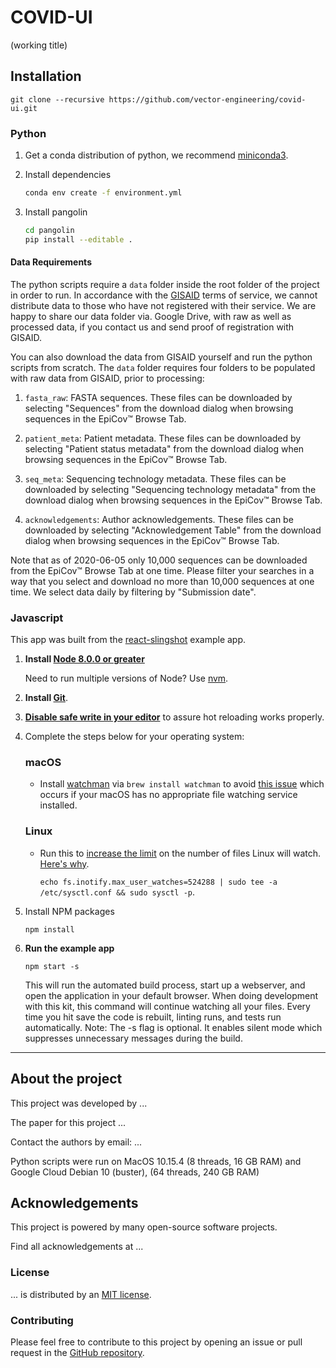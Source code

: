 # COVID-UI
(working title)

## Installation

`git clone --recursive https://github.com/vector-engineering/covid-ui.git`

### Python

1. Get a conda distribution of python, we recommend [miniconda3](https://docs.conda.io/en/latest/miniconda.html).
   
2. Install dependencies
    ```sh
    conda env create -f environment.yml
    ```

3. Install pangolin
    ```sh
    cd pangolin
    pip install --editable .
    ```

#### Data Requirements

The python scripts require a `data` folder inside the root folder of the project in order to run. In accordance with the [GISAID](https://www.gisaid.org/) terms of service, we cannot distribute data to those who have not registered with their service. We are happy to share our data folder via. Google Drive, with raw as well as processed data, if you contact us and send proof of registration with GISAID.

You can also download the data from GISAID yourself and run the python scripts from scratch. The `data` folder requires four folders to be populated with raw data from GISAID, prior to processing:

1. `fasta_raw`: FASTA sequences. These files can be downloaded by selecting "Sequences" from the download dialog when browsing sequences in the EpiCov™ Browse Tab.

2. `patient_meta`: Patient metadata. These files can be downloaded by selecting "Patient status metadata" from the download dialog when browsing sequences in the EpiCov™ Browse Tab.

3. `seq_meta`: Sequencing technology metadata. These files can be downloaded by selecting "Sequencing technology metadata" from the download dialog when browsing sequences in the EpiCov™ Browse Tab.

4. `acknowledgements`: Author acknowledgements. These files can be downloaded by selecting "Acknowledgement Table" from the download dialog when browsing sequences in the EpiCov™ Browse Tab.

Note that as of 2020-06-05 only 10,000 sequences can be downloaded from the EpiCov™ Browse Tab at one time. Please filter your searches in a way that you select and download no more than 10,000 sequences at one time. We select data daily by filtering by "Submission date".

### Javascript

This app was built from the [react-slingshot](https://github.com/coryhouse/react-slingshot) example app.

1. **Install [Node 8.0.0 or greater](https://nodejs.org)**

    Need to run multiple versions of Node? Use [nvm](https://github.com/creationix/nvm).

2. **Install [Git](https://git-scm.com/downloads)**.

3. **[Disable safe write in your editor](https://webpack.js.org/guides/development/#adjusting-your-text-editor)** to assure hot reloading works properly.

4. Complete the steps below for your operating system:

    ### macOS

    * Install [watchman](https://facebook.github.io/watchman/) via `brew install watchman` to avoid [this issue](https://github.com/facebook/create-react-app/issues/871) which occurs if your macOS has no appropriate file watching service installed.

    ### Linux

    * Run this to [increase the limit](http://stackoverflow.com/questions/16748737/grunt-watch-error-waiting-fatal-error-watch-enospc) on the number of files Linux will watch. [Here's why](https://github.com/coryhouse/react-slingshot/issues/6).

        `echo fs.inotify.max_user_watches=524288 | sudo tee -a /etc/sysctl.conf && sudo sysctl -p`.

5. Install NPM packages

    `npm install`

6. **Run the example app**

    `npm start -s`

    This will run the automated build process, start up a webserver, and open the application in your default browser. When doing development with this kit, this command will continue watching all your files. Every time you hit save the code is rebuilt, linting runs, and tests run automatically. Note: The -s flag is optional. It enables silent mode which suppresses unnecessary messages during the build.

---

## About the project

This project was developed by ...

The paper for this project ...

Contact the authors by email: ...

Python scripts were run on MacOS 10.15.4 (8 threads, 16 GB RAM) and Google Cloud Debian 10 (buster), (64 threads, 240 GB RAM)

## Acknowledgements

This project is powered by many open-source software projects.

Find all acknowledgements at ...

### License

... is distributed by an [MIT license](https://github.com/vector-engineering/covid-ui/blob/master/LICENSE.txt).

### Contributing

Please feel free to contribute to this project by opening an issue or pull request in the [GitHub repository](https://github.com/vector-engineering/covid-ui).

